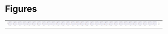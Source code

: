 
# Figures

|                                                    |
|:---------------------------------------------------|
| ![](./base-path-rand-data-x-length-focus-new-.png) |
